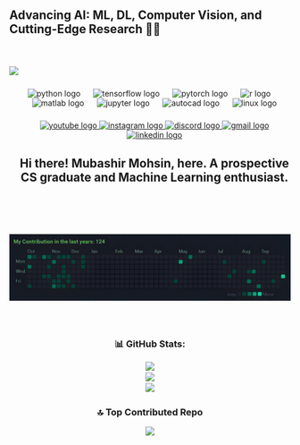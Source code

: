 <br clear="both">

<h2 align="left">Advancing AI: ML, DL, Computer Vision, and Cutting-Edge Research 🧠💡</h2>

###

<br clear="both">

<img align="left" height="300" src="https://images-wixmp-ed30a86b8c4ca887773594c2.wixmp.com/f/6fb254a1-b5b9-4a24-a4bc-89d3bf39c7e0/demb6ea-2845f3e6-cc9c-4a71-bbda-21cccc1e9983.gif?token=eyJ0eXAiOiJKV1QiLCJhbGciOiJIUzI1NiJ9.eyJzdWIiOiJ1cm46YXBwOjdlMGQxODg5ODIyNjQzNzNhNWYwZDQxNWVhMGQyNmUwIiwiaXNzIjoidXJuOmFwcDo3ZTBkMTg4OTgyMjY0MzczYTVmMGQ0MTVlYTBkMjZlMCIsIm9iaiI6W1t7InBhdGgiOiJcL2ZcLzZmYjI1NGExLWI1YjktNGEyNC1hNGJjLTg5ZDNiZjM5YzdlMFwvZGVtYjZlYS0yODQ1ZjNlNi1jYzljLTRhNzEtYmJkYS0yMWNjY2MxZTk5ODMuZ2lmIn1dXSwiYXVkIjpbInVybjpzZXJ2aWNlOmZpbGUuZG93bmxvYWQiXX0.1FRQvPQieep_EfcYSIlJOoelAjiDu-uIQ7TF1rss6zY"  /><br/>

###

<div align="center">
  <img src="https://cdn.jsdelivr.net/gh/devicons/devicon/icons/python/python-original.svg" height="50" alt="python logo" />
  <img width="15" />
  <img src="https://cdn.jsdelivr.net/gh/devicons/devicon/icons/tensorflow/tensorflow-original.svg" height="50" alt="tensorflow logo"  />
  <img width="15" />
  <img src="https://cdn.jsdelivr.net/gh/devicons/devicon/icons/pytorch/pytorch-original.svg" height="50"" alt="pytorch logo"  />
  <img width="15" />
  <img src="https://cdn.jsdelivr.net/gh/devicons/devicon/icons/r/r-original.svg" height="50"" alt="r logo"  />
  <img width="15" />
  <img src="https://cdn.jsdelivr.net/gh/devicons/devicon/icons/matlab/matlab-original.svg" height="50" alt="matlab logo"  />
  <img width="15" />
  <img src="https://cdn.jsdelivr.net/gh/devicons/devicon/icons/jupyter/jupyter-original.svg" height="50" alt="jupyter logo"  />
  <img width="15" />
  <img src="https://skillicons.dev/icons?i=autocad" height="50" alt="autocad logo"  />
  <img width="15" />
  <img src="https://skillicons.dev/icons?i=linux" height="50" alt="linux logo"  />
</div>

###

<div align="center">

<a href="https://www.youtube.com/@_MUBA_">
  <img src="https://img.shields.io/static/v1?message=Youtube&logo=youtube&label=&color=FF0000&logoColor=white&labelColor=&style=for-the-badge" height="35" alt="youtube logo" />
</a>

<a href="https://www.instagram.com/non_traceable_entity">
  <img src="https://img.shields.io/static/v1?message=Instagram&logo=instagram&label=&color=E4405F&logoColor=white&labelColor=&style=for-the-badge" height="35" alt="instagram logo" />
</a>

<a href="https://discord.gg/rfZVSRvBXk">
  <img src="https://img.shields.io/static/v1?message=Discord&logo=discord&label=&color=7289DA&logoColor=white&labelColor=&style=for-the-badge" height="35" alt="discord logo" />
</a>

<a href="mailto: mubashir.mohsin.42884@gmail.com">
  <img src="https://img.shields.io/static/v1?message=Gmail&logo=gmail&label=&color=D14836&logoColor=white&labelColor=&style=for-the-badge" height="35" alt="gmail logo" />
</a>

<a href="https://www.linkedin.com/in/mubashir-mohsin/">
  <img src="https://img.shields.io/static/v1?message=LinkedIn&logo=linkedin&label=&color=0077B5&logoColor=white&labelColor=&style=for-the-badge" height="35" alt="linkedin logo" />
</a>

</div>


###

<h2 align="center">Hi there! Mubashir Mohsin, here. A prospective CS graduate and Machine Learning enthusiast.</h2>

###
<br clear="both">
<div align="center">
 <img src="Ciontribution Graph.png" alt="GitHub Contribution Graph" />
</div>

###
<br clear="both">

<div align="center">

### 📊 GitHub Stats:

![](https://github-readme-stats.vercel.app/api?username=Mubashir42884&theme=gotham&hide_border=true&include_all_commits=true&count_private=true)<br/>
![](https://github-readme-streak-stats.herokuapp.com/?user=Mubashir42884&theme=gotham&hide_border=true)<br/>
![](https://github-readme-stats.vercel.app/api/top-langs/?username=Mubashir42884&theme=gotham&hide_border=true&include_all_commits=true&count_private=true&layout=compact)


### 🔝 Top Contributed Repo
![](https://github-contributor-stats.vercel.app/api?username=Mubashir42884&limit=5&theme=gotham&combine_all_yearly_contributions=true)

</div>

###

